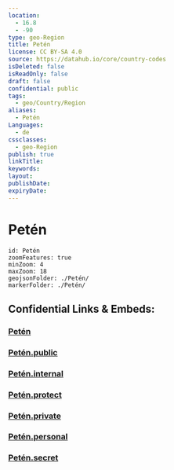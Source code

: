 ```yaml
---
location:
  - 16.8
  - -90
type: geo-Region
title: Petén
license: CC BY-SA 4.0
source: https://datahub.io/core/country-codes
isDeleted: false
isReadOnly: false
draft: false
confidential: public
tags:
  - geo/Country/Region
aliases:
  - Petén
Languages:
  - de
cssclasses:
  - geo-Region
publish: true
linkTitle:
keywords:
layout:
publishDate:
expiryDate:
---
```


# Petén

```leaflet
id: Petén
zoomFeatures: true 
minZoom: 4 
maxZoom: 18
geojsonFolder: ./Petén/
markerFolder: ./Petén/
```


## Confidential Links & Embeds: 

### [Petén](/_Standards/Earth/Continent/America~Central/Guatemala/Departments~Guatemala/Petén.md) 

### [Petén.public](/_public/Earth/Continent/America~Central/Guatemala/Departments~Guatemala/Petén.public.md) 

### [Petén.internal](/_internal/Earth/Continent/America~Central/Guatemala/Departments~Guatemala/Petén.internal.md) 

### [Petén.protect](/_protect/Earth/Continent/America~Central/Guatemala/Departments~Guatemala/Petén.protect.md) 

### [Petén.private](/_private/Earth/Continent/America~Central/Guatemala/Departments~Guatemala/Petén.private.md) 

### [Petén.personal](/_personal/Earth/Continent/America~Central/Guatemala/Departments~Guatemala/Petén.personal.md) 

### [Petén.secret](/_secret/Earth/Continent/America~Central/Guatemala/Departments~Guatemala/Petén.secret.md)

